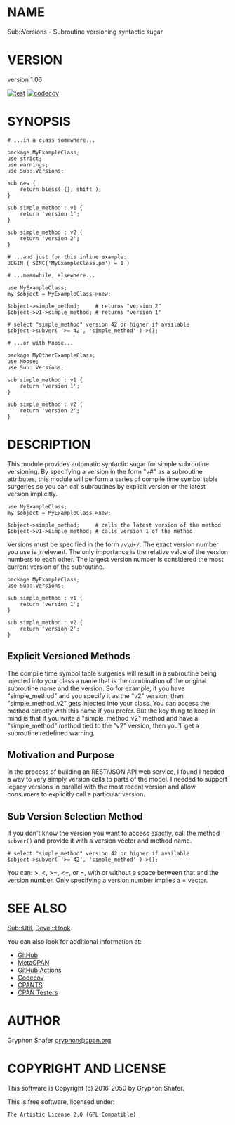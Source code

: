 # NAME

Sub::Versions - Subroutine versioning syntactic sugar

# VERSION

version 1.06

[![test](https://github.com/gryphonshafer/Sub-Versions/workflows/test/badge.svg)](https://github.com/gryphonshafer/Sub-Versions/actions?query=workflow%3Atest)
[![codecov](https://codecov.io/gh/gryphonshafer/Sub-Versions/graph/badge.svg)](https://codecov.io/gh/gryphonshafer/Sub-Versions)

# SYNOPSIS

    # ...in a class somewhere...

    package MyExampleClass;
    use strict;
    use warnings;
    use Sub::Versions;

    sub new {
        return bless( {}, shift );
    }

    sub simple_method : v1 {
        return 'version 1';
    }

    sub simple_method : v2 {
        return 'version 2';
    }

    # ...and just for this inline example:
    BEGIN { $INC{'MyExampleClass.pm'} = 1 }

    # ...meanwhile, elsewhere...

    use MyExampleClass;
    my $object = MyExampleClass->new;

    $object->simple_method;     # returns "version 2"
    $object->v1->simple_method; # returns "version 1"

    # select "simple_method" version 42 or higher if available
    $object->subver( '>= 42', 'simple_method' )->();

    # ...or with Moose...

    package MyOtherExampleClass;
    use Moose;
    use Sub::Versions;

    sub simple_method : v1 {
        return 'version 1';
    }

    sub simple_method : v2 {
        return 'version 2';
    }

# DESCRIPTION

This module provides automatic syntactic sugar for simple subroutine versioning.
By specifying a version in the form "v#" as a subroutine attributes, this
module will perform a series of compile time symbol table surgeries so you
can call subroutines by explicit version or the latest version implicitly.

    use MyExampleClass;
    my $object = MyExampleClass->new;

    $object->simple_method;     # calls the latest version of the method
    $object->v1->simple_method; # calls version 1 of the method

Versions must be specified in the form `/v\d+/`. The exact version number you
use is irrelevant. The only importance is the relative value of the version
numbers to each other. The largest version number is considered the most
current version of the subroutine.

    package MyExampleClass;
    use Sub::Versions;

    sub simple_method : v1 {
        return 'version 1';
    }

    sub simple_method : v2 {
        return 'version 2';
    }

## Explicit Versioned Methods

The compile time symbol table surgeries will result in a subroutine being
injected into your class a name that is the combination of the original
subroutine name and the version. So for example, if you have "simple\_method"
and you specify it as the "v2" version, then "simple\_method\_v2" gets injected
into your class. You can access the method directly with this name if you
prefer. But the key thing to keep in mind is that if you write a
"simple\_method\_v2" method and have a "simple\_method" method tied to the "v2"
version, then you'll get a subroutine redefined warning.

## Motivation and Purpose

In the process of building an REST/JSON API web service, I found I needed a way
to very simply version calls to parts of the model. I needed to support legacy
versions in parallel with the most recent version and allow consumers to
explicitly call a particular version.

## Sub Version Selection Method

If you don't know the version you want to access exactly, call the method
`subver()` and provide it with a version vector and method name.

    # select "simple_method" version 42 or higher if available
    $object->subver( '>= 42', 'simple_method' )->();

You can: >, <, >=, <=, or =, with or without a space between that and the
version number. Only specifying a version number implies a = vector.

# SEE ALSO

[Sub::Util](https://metacpan.org/pod/Sub%3A%3AUtil), [Devel::Hook](https://metacpan.org/pod/Devel%3A%3AHook).

You can also look for additional information at:

- [GitHub](https://github.com/gryphonshafer/Sub-Versions)
- [MetaCPAN](https://metacpan.org/pod/Sub::Versions)
- [GitHub Actions](https://github.com/gryphonshafer/Sub-Versions/actions)
- [Codecov](https://codecov.io/gh/gryphonshafer/Sub-Versions)
- [CPANTS](http://cpants.cpanauthors.org/dist/Sub-Versions)
- [CPAN Testers](http://www.cpantesters.org/distro/D/Sub-Versions.html)

# AUTHOR

Gryphon Shafer <gryphon@cpan.org>

# COPYRIGHT AND LICENSE

This software is Copyright (c) 2016-2050 by Gryphon Shafer.

This is free software, licensed under:

    The Artistic License 2.0 (GPL Compatible)
